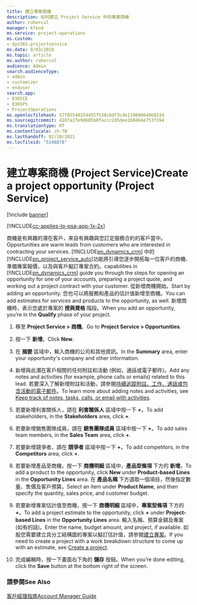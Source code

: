 ```yaml
---
title: 建立專案商機
description: 如何建立 Project Service 中的專案商機
author: ruhercul
manager: kfend
ms.service: project-operations
ms.custom:
- dyn365-projectservice
ms.date: 8/03/2018
ms.topic: article
ms.author: ruhercul
audience: Admin
search.audienceType:
- admin
- customizer
- enduser
search.app:
- D365CE
- D365PS
- ProjectOperations
ms.openlocfilehash: 57f85549154455f538cbdf3cde11989064968334
ms.sourcegitcommit: 418fa1fe9d605b8faccc2d5dee1b04b4e753f194
ms.translationtype: HT
ms.contentlocale: zh-TW
ms.lasthandoff: 02/10/2021
ms.locfileid: "5146878"
---
```

# <a name="create-a-project-opportunity-project-service"></a><span data-ttu-id="6f3ac-103">建立專案商機 (Project Service)</span><span class="sxs-lookup"><span data-stu-id="6f3ac-103">Create a project opportunity (Project Service)</span></span>

[!include [banner](../includes/psa-now-project-operations.md)]

[!INCLUDE[cc-applies-to-psa-app-1x-2x](../includes/cc-applies-to-psa-app-1x-2x.md)]

<span data-ttu-id="6f3ac-104">商機是有興趣的潛在客戶，來自有興趣與您訂定服務合約的客戶當中。</span><span class="sxs-lookup"><span data-stu-id="6f3ac-104">Opportunities are warm leads from customers who are interested in contracting your services.</span></span> [!INCLUDE[pn_dynamics_crm](../includes/pn-dynamics-crm.md)] <span data-ttu-id="6f3ac-105">中的[!INCLUDE[pn_project_service_auto](../includes/pn-project-service-auto.md)]功能將引導您逐步開拓每一位客戶的商機、準備專案報價，以及與客戶擬訂專案合約。</span><span class="sxs-lookup"><span data-stu-id="6f3ac-105">capabilities in [!INCLUDE[pn_dynamics_crm](../includes/pn-dynamics-crm.md)] guide you through the steps for opening an opportunity for one of your accounts, preparing a project quote, and working out a project contract with your customer.</span></span> <span data-ttu-id="6f3ac-106">從新增商機開始。</span><span class="sxs-lookup"><span data-stu-id="6f3ac-106">Start by adding an opportunity.</span></span> <span data-ttu-id="6f3ac-107">您也可以將服務和產品的估計值新增至商機。</span><span class="sxs-lookup"><span data-stu-id="6f3ac-107">You can add estimates for services and products to the opportunity, as well.</span></span> <span data-ttu-id="6f3ac-108">新增商機時，表示您處於專案的 **授與資格** 階段。</span><span class="sxs-lookup"><span data-stu-id="6f3ac-108">When you add an opportunity, you’re in the **Qualify** phase of your project.</span></span>  
  
1.  <span data-ttu-id="6f3ac-109">移至 **Project Service > 商機**。</span><span class="sxs-lookup"><span data-stu-id="6f3ac-109">Go to **Project Service > Opportunities**.</span></span>  
  
2.  <span data-ttu-id="6f3ac-110">按一下 **新增**。</span><span class="sxs-lookup"><span data-stu-id="6f3ac-110">Click **New**.</span></span>  
  
3.  <span data-ttu-id="6f3ac-111">在 **摘要** 區域中，輸入商機的公司和其他資訊。</span><span class="sxs-lookup"><span data-stu-id="6f3ac-111">In the **Summary** area, enter your opportunity's company and other information.</span></span>  
  
4.  <span data-ttu-id="6f3ac-112">新增與此潛在客戶相關的任何附註和活動 (例如，通話或電子郵件)。</span><span class="sxs-lookup"><span data-stu-id="6f3ac-112">Add any notes and activities (for example, phone calls or emails) related to this lead.</span></span> <span data-ttu-id="6f3ac-113">若要深入了解新增附註和活動，請參閱[持續追蹤附註、工作、通話或包含活動的電子郵件](https://docs.microsoft.com/dynamics365/customerengagement/on-premises/basics/work-with-activities)。</span><span class="sxs-lookup"><span data-stu-id="6f3ac-113">To learn more about adding notes and activities, see [Keep track of notes, tasks, calls, or email with activities](https://docs.microsoft.com/dynamics365/customerengagement/on-premises/basics/work-with-activities).</span></span>  
  
5.  <span data-ttu-id="6f3ac-114">若要新增利害關係人，請在 **利害關係人** 區域中按一下 **+**。</span><span class="sxs-lookup"><span data-stu-id="6f3ac-114">To add stakeholders, in the **Stakeholders** area, click **+**.</span></span>  
  
6.  <span data-ttu-id="6f3ac-115">若要新增銷售團隊成員，請在 **銷售團隊成員** 區域中按一下 **+**。</span><span class="sxs-lookup"><span data-stu-id="6f3ac-115">To add sales team members, in the **Sales Team** area, click **+**.</span></span>  
  
7.  <span data-ttu-id="6f3ac-116">若要新增競爭者，請在 **競爭者** 區域中按一下 **+**。</span><span class="sxs-lookup"><span data-stu-id="6f3ac-116">To add competitors, in the **Competitors** area, click **+**.</span></span>  
  
8.  <span data-ttu-id="6f3ac-117">若要新增產品至商機，按一下 **商機明細** 區域中，**產品型條項** 下方的 **新增**。</span><span class="sxs-lookup"><span data-stu-id="6f3ac-117">To add a product to the opportunity, click **New** under **Product-based Lines** in the **Opportunity Lines** area.</span></span> <span data-ttu-id="6f3ac-118">在 **產品名稱** 下方選取一個項目，然後指定數量、售價及客戶預算。</span><span class="sxs-lookup"><span data-stu-id="6f3ac-118">Select an item under **Product Name**, and then specify the quantity, sales price, and customer budget.</span></span>  
  
9. <span data-ttu-id="6f3ac-119">若要新增專案估計值至商機，按一下 **商機明細** 區域中，**專案型條項** 下方的 **+**。</span><span class="sxs-lookup"><span data-stu-id="6f3ac-119">To add a project estimate to the opportunity, click **+** under **Project-based Lines** in the **Opportunity Lines** area.</span></span> <span data-ttu-id="6f3ac-120">輸入名稱、預算金額及專案 (如有的話)。</span><span class="sxs-lookup"><span data-stu-id="6f3ac-120">Enter the name, budget amount, and project, if available.</span></span> <span data-ttu-id="6f3ac-121">如股您需要建立具分工結構圖的專案以擬訂估計值，請參閱[建立專案](../psa/create-project.md)。</span><span class="sxs-lookup"><span data-stu-id="6f3ac-121">If you need to create a project with a work breakdown structure to come up with an estimate, see [Create a project](../psa/create-project.md).</span></span>  
  
10. <span data-ttu-id="6f3ac-122">完成編輯時，按一下畫面右下角的 **儲存** 按鈕。</span><span class="sxs-lookup"><span data-stu-id="6f3ac-122">When you’re done editing, click the **Save** button at the bottom right of the screen.</span></span>  
  
### <a name="see-also"></a><span data-ttu-id="6f3ac-123">請參閱</span><span class="sxs-lookup"><span data-stu-id="6f3ac-123">See Also</span></span>  
 [<span data-ttu-id="6f3ac-124">客戶經理指南</span><span class="sxs-lookup"><span data-stu-id="6f3ac-124">Account Manager Guide</span></span>](../psa/account-manager-guide.md)
